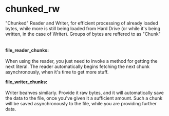 # chunked_rw

"Chunked" Reader and Writer, for efficient processing of already loaded bytes, while more is still being loaded from Hard Drive 
(or while it's being written, in the case of Writer). 
Groups of bytes are reffered to as "Chunk"
</br>
</br>
</br>
<b>file_reader_chunks:</b></br></br>
When using the reader, you just need to invoke a method for getting the next literal. 
The reader automatically begins fetching the next chunk asynchronously, when it's time to get more stuff.

<b>file_writer_chunks:</b></br></br>
Writer beahves similarly. Provide it raw bytes, and it will automatically save the data to the file, once you've given it a sufficient amount.
Such a chunk will be saved asynchronously to the file, while you are providing further data.
